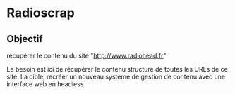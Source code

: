 # Radioscrap

## Objectif

récupérer le contenu du site "http://www.radiohead.fr"

Le besoin est ici de récupérer le contenu structuré de toutes les URLs de ce site.
La cible, recréer un nouveau système de gestion de contenu avec une interface web en headless
